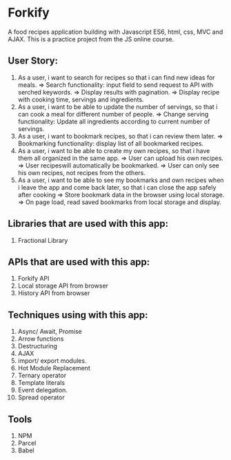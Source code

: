 # Forkify
A food recipes application building with Javascript ES6, html, css, MVC and AJAX. This is a practice project from the JS online course.

## User Story:
1. As a user, i want to search for recipes so that i can find new ideas for meals.
    => Search functionality: input field to send request to API with serched keywords.
    => Display results with pagination.
    => Display recipe with cooking time, servings and ingredients.
2. As a user, i want to be able to update the number of servings, so that i can cook a meal for different number of people.
    => Change serving functionality: Update all ingredients according to current number of servings.
3. As a user, i want to bookmark recipes, so that i can review them later.
    => Bookmarking functionality: display list of all bookmarked recipes.
4. As a user, i want to be able to create my own recipes, so that i have them all organized in the same app.
    => User can upload his own recipes.
    => User recipeswill automatically be bookmarked.
    => User can only see his own recipes, not recipes from the others.
5. As a user, i want to be able to see my bookmarks and own recipes when i leave the app and come back later, so that i can close the app safely after cooking
    => Store bookmark data in the browser using local storage.
    => On page load, read saved bookmarks from local storage and display.
    
## Libraries that are used with this app:
 1. Fractional Library
 
## APIs that are used with this app:
1. Forkify API
2. Local storage API from browser 
3. History API from browser
  
## Techniques using with this app: 
1. Async/ Await, Promise
2. Arrow functions
3. Destructuring
4. AJAX
5. import/ export modules.
6. Hot Module Replacement
7. Ternary operator
8. Template literals
9. Event delegation.
10. Spread operator

## Tools
1. NPM
2. Parcel
3. Babel

